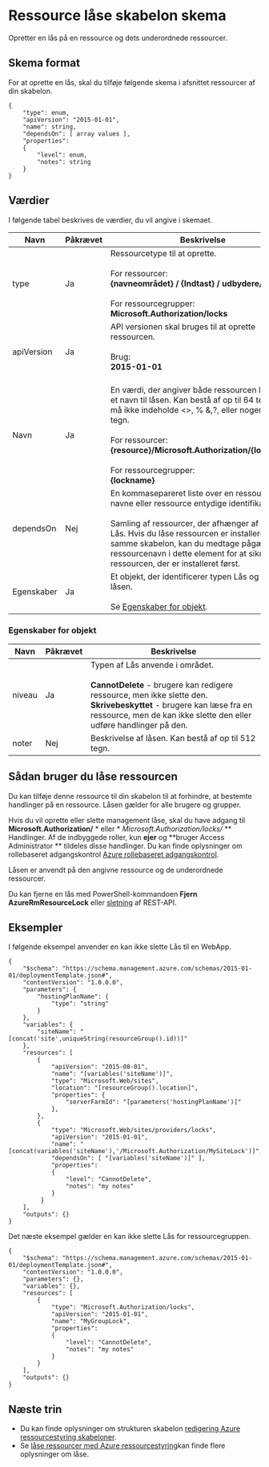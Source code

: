 <properties
   pageTitle="Ressourcestyring skabelon til ressourcelåse | Microsoft Azure"
   description="Viser ressourcestyring skemaet til implementering af ressourcelåse gennem en skabelon."
   services="azure-resource-manager"
   documentationCenter="na"
   authors="tfitzmac"
   manager="timlt"
   editor=""/>

<tags
   ms.service="azure-resource-manager"
   ms.devlang="na"
   ms.topic="article"
   ms.tgt_pltfrm="na"
   ms.workload="na"
   ms.date="10/03/2016"
   ms.author="tomfitz"/>

# <a name="resource-locks-template-schema"></a>Ressource låse skabelon skema

Opretter en lås på en ressource og dets underordnede ressourcer.

## <a name="schema-format"></a>Skema format

For at oprette en lås, skal du tilføje følgende skema i afsnittet ressourcer af din skabelon.
    
    {
        "type": enum,
        "apiVersion": "2015-01-01",
        "name": string,
        "dependsOn": [ array values ],
        "properties":
        {
            "level": enum,
            "notes": string
        }
    }



## <a name="values"></a>Værdier

I følgende tabel beskrives de værdier, du vil angive i skemaet.

| Navn | Påkrævet | Beskrivelse |
| ---- | -------- | ----------- |
| type | Ja | Ressourcetype til at oprette.<br /><br />For ressourcer:<br />**{navneområdet} / {Indtast} / udbydere/låse**<br /><br/>For ressourcegrupper:<br />**Microsoft.Authorization/locks** |
| apiVersion | Ja | API versionen skal bruges til at oprette ressourcen.<br /><br />Brug:<br />**2015-01-01**<br /><br /> |
| Navn | Ja | En værdi, der angiver både ressourcen låse og et navn til låsen. Kan bestå af op til 64 tegn og må ikke indeholde <>, % &,?, eller nogen styre tegn.<br /><br />For ressourcer:<br />**{resource}/Microsoft.Authorization/{lockname}**<br /><br />For ressourcegrupper:<br />**{lockname}** |
| dependsOn | Nej | En kommasepareret liste over en ressource navne eller ressource entydige identifikatorer.<br /><br />Samling af ressourcer, der afhænger af denne Lås. Hvis du låse ressourcen er installeret i den samme skabelon, kan du medtage pågældende ressourcenavn i dette element for at sikre, at ressourcen, der er installeret først. | 
| Egenskaber | Ja | Et objekt, der identificerer typen Lås og noter om låsen.<br /><br />Se [Egenskaber for objekt](#properties-object). |  

### <a name="properties-object"></a>Egenskaber for objekt

| Navn | Påkrævet | Beskrivelse |
| ---- | -------- | ----------- |
| niveau   | Ja | Typen af Lås anvende i området.<br /><br />**CannotDelete** - brugere kan redigere ressource, men ikke slette den.<br />**Skrivebeskyttet** - brugere kan læse fra en ressource, men de kan ikke slette den eller udføre handlinger på den. |
| noter   | Nej | Beskrivelse af låsen. Kan bestå af op til 512 tegn. |


## <a name="how-to-use-the-lock-resource"></a>Sådan bruger du låse ressourcen

Du kan tilføje denne ressource til din skabelon til at forhindre, at bestemte handlinger på en ressource. Låsen gælder for alle brugere og grupper.

Hvis du vil oprette eller slette management låse, skal du have adgang til **Microsoft.Authorization/** * eller * *Microsoft.Authorization/locks/* ** Handlinger. Af de indbyggede roller, kun **ejer** og **bruger Access Administrator ** tildeles disse handlinger. Du kan finde oplysninger om rollebaseret adgangskontrol [Azure rollebaseret adgangskontrol](./active-directory/role-based-access-control-configure.md).

Låsen er anvendt på den angivne ressource og de underordnede ressourcer.

Du kan fjerne en lås med PowerShell-kommandoen **Fjern AzureRmResourceLock** eller [sletning](https://msdn.microsoft.com/library/azure/mt204562.aspx) af REST-API.

## <a name="examples"></a>Eksempler

I følgende eksempel anvender en kan ikke slette Lås til en WebApp.

    {
        "$schema": "https://schema.management.azure.com/schemas/2015-01-01/deploymentTemplate.json#",
        "contentVersion": "1.0.0.0",
        "parameters": {
            "hostingPlanName": {
                "type": "string"
            }
        },
        "variables": {
            "siteName": "[concat('site',uniqueString(resourceGroup().id))]"
        },
        "resources": [
            {
                "apiVersion": "2015-08-01",
                "name": "[variables('siteName')]",
                "type": "Microsoft.Web/sites",
                "location": "[resourceGroup().location]",
                "properties": {
                    "serverFarmId": "[parameters('hostingPlanName')]"
                },
            },
            {
                "type": "Microsoft.Web/sites/providers/locks",
                "apiVersion": "2015-01-01",
                "name": "[concat(variables('siteName'),'/Microsoft.Authorization/MySiteLock')]",
                "dependsOn": [ "[variables('siteName')]" ],
                "properties":
                {
                    "level": "CannotDelete",
                    "notes": "my notes"
                }
             }
        ],
        "outputs": {}
    }

Det næste eksempel gælder en kan ikke slette Lås for ressourcegruppen.

    {
        "$schema": "https://schema.management.azure.com/schemas/2015-01-01/deploymentTemplate.json#",
        "contentVersion": "1.0.0.0",
        "parameters": {},
        "variables": {},
        "resources": [
            {
                "type": "Microsoft.Authorization/locks",
                "apiVersion": "2015-01-01",
                "name": "MyGroupLock",
                "properties":
                {
                    "level": "CannotDelete",
                    "notes": "my notes"
                }
            }
        ],
        "outputs": {}
    }

## <a name="next-steps"></a>Næste trin

- Du kan finde oplysninger om strukturen skabelon [redigering Azure ressourcestyring skabeloner](resource-group-authoring-templates.md).
- Se [låse ressourcer med Azure ressourcestyring](resource-group-lock-resources.md)kan finde flere oplysninger om låse.
